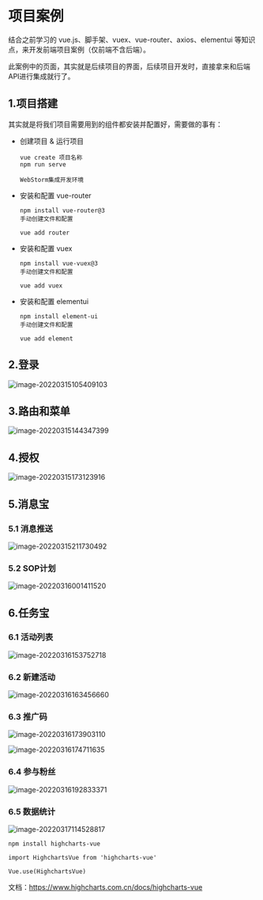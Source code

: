# 项目案例

结合之前学习的 vue.js、脚手架、vuex、vue-router、axios、elementui 等知识点，来开发前端项目案例（仅前端不含后端）。

此案例中的页面，其实就是后续项目的界面，后续项目开发时，直接拿来和后端API进行集成就行了。



## 1.项目搭建

其实就是将我们项目需要用到的组件都安装并配置好，需要做的事有：

- 创建项目 & 运行项目

  ```
  vue create 项目名称
  npm run serve
  ```

  ```
  WebStorm集成开发环境
  ```

- 安装和配置 vue-router

  ```
  npm install vue-router@3
  手动创建文件和配置
  ```

  ```
  vue add router
  ```

- 安装和配置 vuex

  ```
  npm install vue-vuex@3
  手动创建文件和配置
  ```

  ```
  vue add vuex
  ```

- 安装和配置 elementui

  ```
  npm install element-ui
  手动创建文件和配置
  ```

  ```
  vue add element
  ```

  

## 2.登录

![image-20220315105409103](assets/image-20220315105409103.png)





## 3.路由和菜单

![image-20220315144347399](assets/image-20220315144347399.png)





## 4.授权

![image-20220315173123916](assets/image-20220315173123916.png)



##  5.消息宝



### 5.1 消息推送

![image-20220315211730492](assets/image-20220315211730492.png)



### 5.2 SOP计划

![image-20220316001411520](assets/image-20220316001411520.png)



## 6.任务宝

### 6.1 活动列表

![image-20220316153752718](assets/image-20220316153752718.png)





### 6.2 新建活动

![image-20220316163456660](assets/image-20220316163456660.png)

### 6.3 推广码

![image-20220316173903110](assets/image-20220316173903110.png)

![image-20220316174711635](assets/image-20220316174711635.png)

### 6.4 参与粉丝

![image-20220316192833371](assets/image-20220316192833371.png)



### 6.5 数据统计

![image-20220317114528817](assets/image-20220317114528817.png)



```
npm install highcharts-vue
```

```
import HighchartsVue from 'highcharts-vue'

Vue.use(HighchartsVue)
```

文档：https://www.highcharts.com.cn/docs/highcharts-vue
























































































